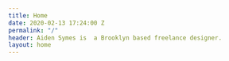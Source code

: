 ```yaml
---
title: Home
date: 2020-02-13 17:24:00 Z
permalink: "/"
header: Aiden Symes is  a Brooklyn based freelance designer.
layout: home
---
```


